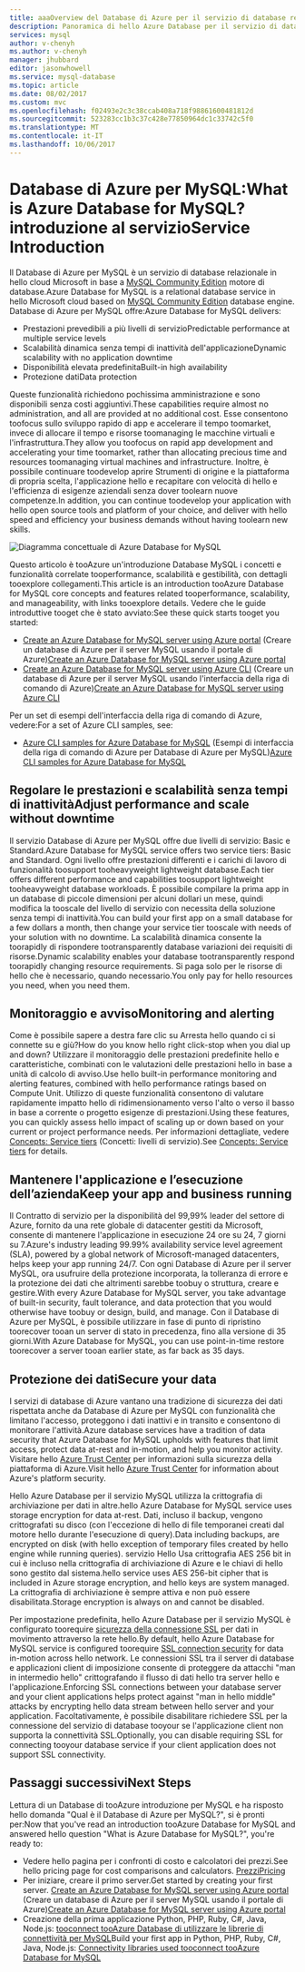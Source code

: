 ```yaml
---
title: aaaOverview del Database di Azure per il servizio di database relazionale di MySQL | Documenti Microsoft
description: Panoramica di hello Azure Database per il servizio di database relazionale di MySQL.
services: mysql
author: v-chenyh
ms.author: v-chenyh
manager: jhubbard
editor: jasonwhowell
ms.service: mysql-database
ms.topic: article
ms.date: 08/02/2017
ms.custom: mvc
ms.openlocfilehash: f02493e2c3c38ccab408a718f98861600481812d
ms.sourcegitcommit: 523283cc1b3c37c428e77850964dc1c33742c5f0
ms.translationtype: MT
ms.contentlocale: it-IT
ms.lasthandoff: 10/06/2017
---
```

# <a name="what-is-azure-database-for-mysql-service-introduction"></a><span data-ttu-id="1a36c-103">Database di Azure per MySQL:</span><span class="sxs-lookup"><span data-stu-id="1a36c-103">What is Azure Database for MySQL?</span></span> <span data-ttu-id="1a36c-104">introduzione al servizio</span><span class="sxs-lookup"><span data-stu-id="1a36c-104">Service Introduction</span></span>
<span data-ttu-id="1a36c-105">Il Database di Azure per MySQL è un servizio di database relazionale in hello cloud Microsoft in base a [MySQL Community Edition](https://www.mysql.com/products/community/) motore di database.</span><span class="sxs-lookup"><span data-stu-id="1a36c-105">Azure Database for MySQL is a relational database service in hello Microsoft cloud based on [MySQL Community Edition](https://www.mysql.com/products/community/) database engine.</span></span>  <span data-ttu-id="1a36c-106">Database di Azure per MySQL offre:</span><span class="sxs-lookup"><span data-stu-id="1a36c-106">Azure Database for MySQL delivers:</span></span>

- <span data-ttu-id="1a36c-107">Prestazioni prevedibili a più livelli di servizio</span><span class="sxs-lookup"><span data-stu-id="1a36c-107">Predictable performance at multiple service levels</span></span>
- <span data-ttu-id="1a36c-108">Scalabilità dinamica senza tempi di inattività dell'applicazione</span><span class="sxs-lookup"><span data-stu-id="1a36c-108">Dynamic scalability with no application downtime</span></span>
- <span data-ttu-id="1a36c-109">Disponibilità elevata predefinita</span><span class="sxs-lookup"><span data-stu-id="1a36c-109">Built-in high availability</span></span>
- <span data-ttu-id="1a36c-110">Protezione dati</span><span class="sxs-lookup"><span data-stu-id="1a36c-110">Data protection</span></span>

<span data-ttu-id="1a36c-111">Queste funzionalità richiedono pochissima amministrazione e sono disponibili senza costi aggiuntivi.</span><span class="sxs-lookup"><span data-stu-id="1a36c-111">These capabilities require almost no administration, and all are provided at no additional cost.</span></span> <span data-ttu-id="1a36c-112">Esse consentono toofocus sullo sviluppo rapido di app e accelerare il tempo toomarket, invece di allocare il tempo e risorse toomanaging le macchine virtuali e l'infrastruttura.</span><span class="sxs-lookup"><span data-stu-id="1a36c-112">They allow you toofocus on rapid app development and accelerating your time toomarket, rather than allocating precious time and resources toomanaging virtual machines and infrastructure.</span></span> <span data-ttu-id="1a36c-113">Inoltre, è possibile continuare toodevelop aprire Strumenti di origine e la piattaforma di propria scelta, l'applicazione hello e recapitare con velocità di hello e l'efficienza di esigenze aziendali senza dover toolearn nuove competenze.</span><span class="sxs-lookup"><span data-stu-id="1a36c-113">In addition, you can continue toodevelop your application with hello open source tools and platform of your choice, and deliver with hello speed and efficiency your business demands without having toolearn new skills.</span></span>

![Diagramma concettuale di Azure Database for MySQL](media/overview/1-azure-db-for-mysql-conceptual-diagram.png)

<span data-ttu-id="1a36c-115">Questo articolo è tooAzure un'introduzione Database MySQL i concetti e funzionalità correlate tooperformance, scalabilità e gestibilità, con dettagli tooexplore collegamenti.</span><span class="sxs-lookup"><span data-stu-id="1a36c-115">This article is an introduction tooAzure Database for MySQL core concepts and features related tooperformance, scalability, and manageability, with links tooexplore details.</span></span> <span data-ttu-id="1a36c-116">Vedere che le guide introduttive tooget che è stato avviato:</span><span class="sxs-lookup"><span data-stu-id="1a36c-116">See these quick starts tooget you started:</span></span>
- <span data-ttu-id="1a36c-117">[Create an Azure Database for MySQL server using Azure portal](quickstart-create-mysql-server-database-using-azure-portal.md) (Creare un database di Azure per il server MySQL usando il portale di Azure)</span><span class="sxs-lookup"><span data-stu-id="1a36c-117">[Create an Azure Database for MySQL server using Azure portal](quickstart-create-mysql-server-database-using-azure-portal.md)</span></span>
- <span data-ttu-id="1a36c-118">[Create an Azure Database for MySQL server using Azure CLI](quickstart-create-mysql-server-database-using-azure-cli.md) (Creare un database di Azure per il server MySQL usando l'interfaccia della riga di comando di Azure)</span><span class="sxs-lookup"><span data-stu-id="1a36c-118">[Create an Azure Database for MySQL server using Azure CLI](quickstart-create-mysql-server-database-using-azure-cli.md)</span></span>

<span data-ttu-id="1a36c-119">Per un set di esempi dell'interfaccia della riga di comando di Azure, vedere:</span><span class="sxs-lookup"><span data-stu-id="1a36c-119">For a set of Azure CLI samples, see:</span></span>
- <span data-ttu-id="1a36c-120">[Azure CLI samples for Azure Database for MySQL](sample-scripts-azure-cli.md) (Esempi di interfaccia della riga di comando di Azure per Database di Azure per MySQL)</span><span class="sxs-lookup"><span data-stu-id="1a36c-120">[Azure CLI samples for Azure Database for MySQL](sample-scripts-azure-cli.md)</span></span>

## <a name="adjust-performance-and-scale-without-downtime"></a><span data-ttu-id="1a36c-121">Regolare le prestazioni e scalabilità senza tempi di inattività</span><span class="sxs-lookup"><span data-stu-id="1a36c-121">Adjust performance and scale without downtime</span></span>
<span data-ttu-id="1a36c-122">Il servizio Database di Azure per MySQL offre due livelli di servizio: Basic e Standard.</span><span class="sxs-lookup"><span data-stu-id="1a36c-122">Azure Database for MySQL service offers two service tiers: Basic and Standard.</span></span> <span data-ttu-id="1a36c-123">Ogni livello offre prestazioni differenti e i carichi di lavoro di funzionalità toosupport tooheavyweight lightweight database.</span><span class="sxs-lookup"><span data-stu-id="1a36c-123">Each tier offers different performance and capabilities toosupport lightweight tooheavyweight database workloads.</span></span> <span data-ttu-id="1a36c-124">È possibile compilare la prima app in un database di piccole dimensioni per alcuni dollari un mese, quindi modifica la tooscale del livello di servizio con necessita della soluzione senza tempi di inattività.</span><span class="sxs-lookup"><span data-stu-id="1a36c-124">You can build your first app on a small database for a few dollars a month, then change your service tier tooscale with needs of your solution with no downtime.</span></span> <span data-ttu-id="1a36c-125">La scalabilità dinamica consente la toorapidly di rispondere tootransparently database variazioni dei requisiti di risorse.</span><span class="sxs-lookup"><span data-stu-id="1a36c-125">Dynamic scalability enables your database tootransparently respond toorapidly changing resource requirements.</span></span> <span data-ttu-id="1a36c-126">Si paga solo per le risorse di hello che è necessario, quando necessario.</span><span class="sxs-lookup"><span data-stu-id="1a36c-126">You only pay for hello resources you need, when you need them.</span></span>

## <a name="monitoring-and-alerting"></a><span data-ttu-id="1a36c-127">Monitoraggio e avviso</span><span class="sxs-lookup"><span data-stu-id="1a36c-127">Monitoring and alerting</span></span>
<span data-ttu-id="1a36c-128">Come è possibile sapere a destra fare clic su Arresta hello quando ci si connette su e giù?</span><span class="sxs-lookup"><span data-stu-id="1a36c-128">How do you know hello right click-stop when you dial up and down?</span></span> <span data-ttu-id="1a36c-129">Utilizzare il monitoraggio delle prestazioni predefinite hello e caratteristiche, combinati con le valutazioni delle prestazioni hello in base a unità di calcolo di avviso.</span><span class="sxs-lookup"><span data-stu-id="1a36c-129">Use hello built-in performance monitoring and alerting features, combined with hello performance ratings based on Compute Unit.</span></span> <span data-ttu-id="1a36c-130">Utilizzo di queste funzionalità consentono di valutare rapidamente impatto hello di ridimensionamento verso l'alto o verso il basso in base a corrente o progetto esigenze di prestazioni.</span><span class="sxs-lookup"><span data-stu-id="1a36c-130">Using these features, you can quickly assess hello impact of scaling up or down based on your current or project performance needs.</span></span> <span data-ttu-id="1a36c-131">Per informazioni dettagliate, vedere [Concepts: Service tiers](concepts-service-tiers.md) (Concetti: livelli di servizio).</span><span class="sxs-lookup"><span data-stu-id="1a36c-131">See [Concepts: Service tiers](concepts-service-tiers.md) for details.</span></span>

## <a name="keep-your-app-and-business-running"></a><span data-ttu-id="1a36c-132">Mantenere l'applicazione e l’esecuzione dell’azienda</span><span class="sxs-lookup"><span data-stu-id="1a36c-132">Keep your app and business running</span></span>
<span data-ttu-id="1a36c-133">Il Contratto di servizio per la disponibilità del 99,99% leader del settore di Azure, fornito da una rete globale di datacenter gestiti da Microsoft, consente di mantenere l'applicazione in esecuzione 24 ore su 24, 7 giorni su 7.</span><span class="sxs-lookup"><span data-stu-id="1a36c-133">Azure's industry leading 99.99% availability service level agreement (SLA), powered by a global network of Microsoft-managed datacenters, helps keep your app running 24/7.</span></span> <span data-ttu-id="1a36c-134">Con ogni Database di Azure per il server MySQL, ora usufruire della protezione incorporata, la tolleranza di errore e la protezione dei dati che altrimenti sarebbe toobuy o struttura, creare e gestire.</span><span class="sxs-lookup"><span data-stu-id="1a36c-134">With every Azure Database for MySQL server, you take advantage of built-in security, fault tolerance, and data protection that you would otherwise have toobuy or design, build, and manage.</span></span> <span data-ttu-id="1a36c-135">Con il Database di Azure per MySQL, è possibile utilizzare in fase di punto di ripristino toorecover tooan un server di stato in precedenza, fino alla versione di 35 giorni.</span><span class="sxs-lookup"><span data-stu-id="1a36c-135">With Azure Database for MySQL, you can use point-in-time restore toorecover a server tooan earlier state, as far back as 35 days.</span></span>

## <a name="secure-your-data"></a><span data-ttu-id="1a36c-136">Protezione dei dati</span><span class="sxs-lookup"><span data-stu-id="1a36c-136">Secure your data</span></span>
<span data-ttu-id="1a36c-137">I servizi di database di Azure vantano una tradizione di sicurezza dei dati rispettata anche da Database di Azure per MySQL con funzionalità che limitano l'accesso, proteggono i dati inattivi e in transito e consentono di monitorare l'attività.</span><span class="sxs-lookup"><span data-stu-id="1a36c-137">Azure database services have a tradition of data security that Azure Database for MySQL upholds with features that limit access, protect data at-rest and in-motion, and help you monitor activity.</span></span> <span data-ttu-id="1a36c-138">Visitare hello [Azure Trust Center](https://www.microsoft.com/en-us/TrustCenter/Security/default.aspx) per informazioni sulla sicurezza della piattaforma di Azure.</span><span class="sxs-lookup"><span data-stu-id="1a36c-138">Visit hello [Azure Trust Center](https://www.microsoft.com/en-us/TrustCenter/Security/default.aspx) for information about Azure's platform security.</span></span>

<span data-ttu-id="1a36c-139">Hello Azure Database per il servizio MySQL utilizza la crittografia di archiviazione per dati in altre.</span><span class="sxs-lookup"><span data-stu-id="1a36c-139">hello Azure Database for MySQL service uses storage encryption for data at-rest.</span></span> <span data-ttu-id="1a36c-140">Dati, incluso il backup, vengono crittografati su disco (con l'eccezione di hello di file temporanei creati dal motore hello durante l'esecuzione di query).</span><span class="sxs-lookup"><span data-stu-id="1a36c-140">Data including backups, are encrypted on disk (with hello exception of temporary files created by hello engine while running queries).</span></span> <span data-ttu-id="1a36c-141">servizio Hello Usa crittografia AES 256 bit in cui è incluso nella crittografia di archiviazione di Azure e le chiavi di hello sono gestito dal sistema.</span><span class="sxs-lookup"><span data-stu-id="1a36c-141">hello service uses AES 256-bit cipher that is included in Azure storage encryption, and hello keys are system managed.</span></span> <span data-ttu-id="1a36c-142">La crittografia di archiviazione è sempre attiva e non può essere disabilitata.</span><span class="sxs-lookup"><span data-stu-id="1a36c-142">Storage encryption is always on and cannot be disabled.</span></span>

<span data-ttu-id="1a36c-143">Per impostazione predefinita, hello Azure Database per il servizio MySQL è configurato toorequire [sicurezza della connessione SSL](./concepts-ssl-connection-security.md) per dati in movimento attraverso la rete hello.</span><span class="sxs-lookup"><span data-stu-id="1a36c-143">By default, hello Azure Database for MySQL service is configured toorequire [SSL connection security](./concepts-ssl-connection-security.md) for data in-motion across hello network.</span></span> <span data-ttu-id="1a36c-144">Le connessioni SSL tra il server di database e applicazioni client di imposizione consente di proteggere da attacchi "man in intermedio hello" crittografando il flusso di dati hello tra server hello e l'applicazione.</span><span class="sxs-lookup"><span data-stu-id="1a36c-144">Enforcing SSL connections between your database server and your client applications helps protect against "man in hello middle" attacks by encrypting hello data stream between hello server and your application.</span></span>  <span data-ttu-id="1a36c-145">Facoltativamente, è possibile disabilitare richiedere SSL per la connessione del servizio di database tooyour se l'applicazione client non supporta la connettività SSL.</span><span class="sxs-lookup"><span data-stu-id="1a36c-145">Optionally, you can disable requiring SSL for connecting tooyour database service if your client application does not support SSL connectivity.</span></span>

## <a name="next-steps"></a><span data-ttu-id="1a36c-146">Passaggi successivi</span><span class="sxs-lookup"><span data-stu-id="1a36c-146">Next Steps</span></span>
<span data-ttu-id="1a36c-147">Lettura di un Database di tooAzure introduzione per MySQL e ha risposto hello domanda "Qual è il Database di Azure per MySQL?", si è pronti per:</span><span class="sxs-lookup"><span data-stu-id="1a36c-147">Now that you've read an introduction tooAzure Database for MySQL and answered hello question "What is Azure Database for MySQL?", you're ready to:</span></span>
- <span data-ttu-id="1a36c-148">Vedere hello pagina per i confronti di costo e calcolatori dei prezzi.</span><span class="sxs-lookup"><span data-stu-id="1a36c-148">See hello pricing page for cost comparisons and calculators.</span></span> [<span data-ttu-id="1a36c-149">Prezzi</span><span class="sxs-lookup"><span data-stu-id="1a36c-149">Pricing</span></span>](https://azure.microsoft.com/pricing/details/mysql/)
- <span data-ttu-id="1a36c-150">Per iniziare, creare il primo server.</span><span class="sxs-lookup"><span data-stu-id="1a36c-150">Get started by creating your first server.</span></span> <span data-ttu-id="1a36c-151">[Create an Azure Database for MySQL server using Azure portal](quickstart-create-mysql-server-database-using-azure-portal.md) (Creare un database di Azure per il server MySQL usando il portale di Azure)</span><span class="sxs-lookup"><span data-stu-id="1a36c-151">[Create an Azure Database for MySQL server using Azure portal](quickstart-create-mysql-server-database-using-azure-portal.md)</span></span>
- <span data-ttu-id="1a36c-152">Creazione della prima applicazione Python, PHP, Ruby, C\#, Java, Node.js: [tooconnect tooAzure Database di utilizzare le librerie di connettività per MySQL](concepts-connection-libraries.md)</span><span class="sxs-lookup"><span data-stu-id="1a36c-152">Build your first app in Python, PHP, Ruby, C\#, Java, Node.js: [Connectivity libraries used tooconnect tooAzure Database for MySQL](concepts-connection-libraries.md)</span></span>
